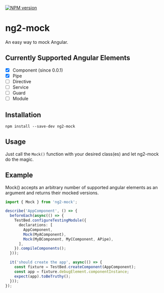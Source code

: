 [![NPM version](https://badge.fury.io/js/ng2-mock.svg)](http://badge.fury.io/js/ng2-mock)

# ng2-mock

An easy way to mock Angular.

## Currently Supported Angular Elements

- [x] Component (since 0.0.1)
- [x] Pipe
- [ ] Directive
- [ ] Service
- [ ] Guard
- [ ] Module

## Installation

```
npm install --save-dev ng2-mock
```

## Usage

Just call the `Mock()` function with your desired class(es) and let ng2-mock do the magic.

## Example

Mock() accepts an arbitrary number of supported angular elements as an argument and returns their mocked versions.

```typescript
import { Mock } from 'ng2-mock';

describe('AppComponent', () => {
  beforeEach(async(() => {
    TestBed.configureTestingModule({
      declarations: [
        AppComponent,
        Mock(MyAComponent),
        Mock(MyBComponent, MyCComponent, APipe),
      ],
    }).compileComponents();
  }));

  it('should create the app', async(() => {
    const fixture = TestBed.createComponent(AppComponent);
    const app = fixture.debugElement.componentInstance;
    expect(app).toBeTruthy();
  }));
});
```
